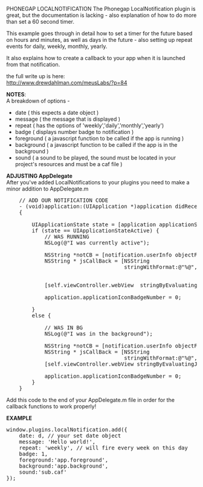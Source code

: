 PHONEGAP LOCALNOTIFICATION 
The Phonegap LocalNotification plugin is great, but the documentation is lacking - also explanation of how to do more than set a 60 second timer.

This example goes through in detail how to set a timer for the future based on hours and minutes, as well as days in the future - also setting up repeat events for daily, weekly, monthly, yearly.

It also explains how to create a callback to your app when it is launched from that notification.

the full write up is here:<br>
http://www.drewdahlman.com/meusLabs/?p=84


<b>NOTES</b>:<br>
A breakdown of options - <br>
- date ( this expects a date object )<br>
- message ( the message that is displayed )<br>
- repeat ( has the options of 'weekly','daily','monthly','yearly')<br>
- badge ( displays number badge to notification )<br>
- foreground ( a javascript function to be called if the app is running )<br>
- background ( a javascript function to be called if the app is in the background )<br>
- sound ( a sound to be played, the sound must be located in your project's resources and must be a caf file )<br>

<b>ADJUSTING AppDelegate</b><br>
After you've added LocalNotifications to your plugins you need to make a minor addition to AppDelegate.m
<pre>
	// ADD OUR NOTIFICATION CODE
	- (void)application:(UIApplication *)application didReceiveLocalNotification:(UILocalNotification *)notification 
	{

	    UIApplicationState state = [application applicationState];
	    if (state == UIApplicationStateActive) {
	        // WAS RUNNING
	        NSLog(@"I was currently active");

	        NSString *notCB = [notification.userInfo objectForKey:@"foreground"];
	        NSString * jsCallBack = [NSString 
	                                 stringWithFormat:@"%@", notCB]; 


	        [self.viewController.webView  stringByEvaluatingJavaScriptFromString:jsCallBack];

	        application.applicationIconBadgeNumber = 0;

	    }
	    else {

			// WAS IN BG
			NSLog(@"I was in the background");

			NSString *notCB = [notification.userInfo objectForKey:@"background"];
			NSString * jsCallBack = [NSString 
			                         stringWithFormat:@"%@", notCB]; 
			[self.viewController.webView stringByEvaluatingJavaScriptFromString:jsCallBack];         

			application.applicationIconBadgeNumber = 0;
	    }                 
	}
</pre>
Add this code to the end of your AppDelegate.m file in order for the callback functions to work properly!

<b>EXAMPLE</b><br>
<pre>
window.plugins.localNotification.add({
	date: d, // your set date object
	message: 'Hello world!',
	repeat: 'weekly', // will fire every week on this day
	badge: 1,
	foreground:'app.foreground',
	background:'app.background',
	sound:'sub.caf'
});
</pre>
<br>

